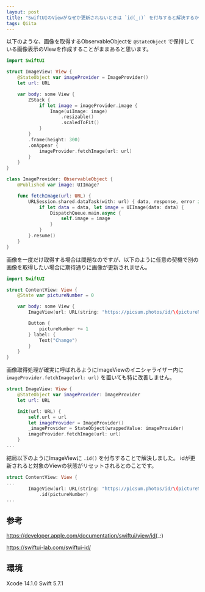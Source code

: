 ```yaml
---
layout: post
title: "SwiftUIのViewがなぜか更新されないときは `id(_:)` を付与すると解決するかもしれない"
tags: Qiita
---
```


以下のような、画像を取得するObservableObjectを `@StateObject` で保持している画像表示のViewを作成することがままあると思います。

```swift
import SwiftUI

struct ImageView: View {
    @StateObject var imageProvider = ImageProvider()
    let url: URL

    var body: some View {
        ZStack {
            if let image = imageProvider.image {
                Image(uiImage: image)
                    .resizable()
                    .scaledToFit()
            }
        }
        .frame(height: 300)
        .onAppear {
            imageProvider.fetchImage(url: url)
        }
    }
}

class ImageProvider: ObservableObject {
    @Published var image: UIImage?

    func fetchImage(url: URL) {
        URLSession.shared.dataTask(with: url) { data, response, error in
            if let data = data, let image = UIImage(data: data) {
                DispatchQueue.main.async {
                    self.image = image
                }
            }
        }.resume()
    }
}
```

画像を一度だけ取得する場合は問題なのですが、以下のように任意の契機で別の画像を取得したい場合に期待通りに画像が更新されません。

```swift
import SwiftUI

struct ContentView: View {
    @State var pictureNumber = 0

    var body: some View {
        ImageView(url: URL(string: "https://picsum.photos/id/\(pictureNumber)/500/500")!)

        Button {
            pictureNumber += 1
        } label: {
            Text("Change")
        }
    }
}
```

画像取得処理が確実に呼ばれるようにImageViewのイニシャライザー内に `imageProvider.fetchImage(url: url)` を置いても特に改善しません。

```swift
struct ImageView: View {
    @StateObject var imageProvider: ImageProvider
    let url: URL

    init(url: URL) {
        self.url = url
        let imageProvider = ImageProvider()
        _imageProvider = StateObject(wrappedValue: imageProvider)
        imageProvider.fetchImage(url: url)
    }
...
```

結局以下のようにImageViewに `.id()` を付与することで解決しました。
idが更新されると対象のViewの状態がリセットされるとのことです。

```swift
struct ContentView: View {
...
        ImageView(url: URL(string: "https://picsum.photos/id/\(pictureNumber)/500/500")!)
            .id(pictureNumber)
...
```

## 参考
https://developer.apple.com/documentation/swiftui/view/id(_:)

https://swiftui-lab.com/swiftui-id/

## 環境
Xcode 14.1.0
Swift 5.7.1

